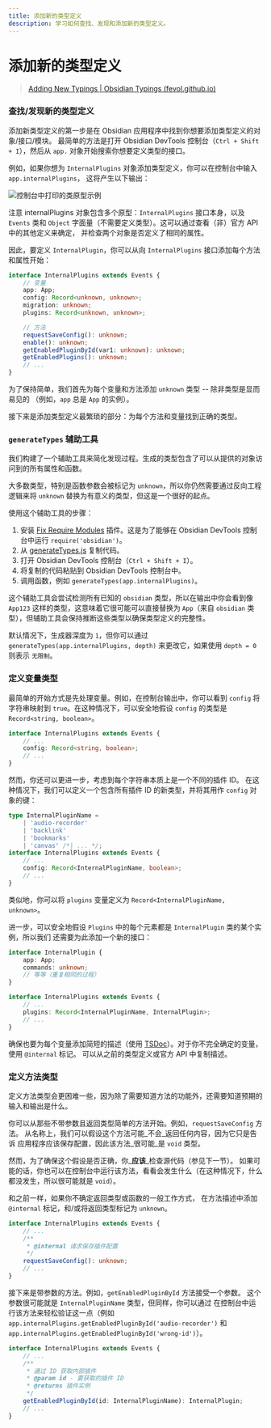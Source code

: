 ```yaml
---
title: 添加新的类型定义
description: 学习如何查找、发现和添加新的类型定义。
---
```


# 添加新的类型定义

> [Adding New Typings | Obsidian Typings (fevol.github.io)](https://fevol.github.io/obsidian-typings/guides/adding-new-typings/)

### 查找/发现新的类型定义

添加新类型定义的第一步是在 Obsidian 应用程序中找到你想要添加类型定义的对象/接口/模块。
最简单的方法是打开 Obsidian DevTools 控制台（`Ctrl + Shift + I`），然后从 `app.` 对象开始搜索你想要定义类型的接口。

例如，如果你想为 `InternalPlugins` 对象添加类型定义，你可以在控制台中输入 `app.internalPlugins`，
这将产生以下输出：

![控制台中打印的类原型示例](https://fevol.github.io/obsidian-typings/_astro/prototype-reference.B6SwVAg__Z191fpR.webp)

注意 internalPlugins 对象包含多个原型：`InternalPlugins` 接口本身，以及
`Events` 类和 `Object` 字面量（不需要定义类型）。这可以通过查看（非）官方 API 中的其他定义来确定，
并检查两个对象是否定义了相同的属性。

因此，要定义 `InternalPlugin`，你可以从向 `InternalPlugins` 接口添加每个方法和属性开始：

```ts
interface InternalPlugins extends Events {
    // 变量
    app: App;
    config: Record<unknown, unknown>;
    migration: unknown;
    plugins: Record<unknown, unknown>;

    // 方法
    requestSaveConfig(): unknown;
    enable(): unknown;
    getEnabledPluginById(var1: unknown): unknown;
    getEnabledPlugins(): unknown;
    // ...
}
```

为了保持简单，我们首先为每个变量和方法添加 `unknown` 类型 -- 除非类型是显而易见的
（例如，`app` 总是 `App` 的实例）。

接下来是添加类型定义最繁琐的部分：为每个方法和变量找到正确的类型。

### `generateTypes` 辅助工具

我们构建了一个辅助工具来简化发现过程。生成的类型包含了可以从提供的对象访问到的所有属性和函数。

大多数类型，特别是函数参数会被标记为 `unknown`，所以你仍然需要通过反向工程逻辑来将 `unknown` 替换为有意义的类型，但这是一个很好的起点。

使用这个辅助工具的步骤：

1. 安装 [Fix Require Modules](https://obsidian.md/plugins?id=fix-require-modules) 插件。这是为了能够在 Obsidian DevTools 控制台中运行 `require('obsidian')`。
2. 从 [generateTypes.js](https://github.com/Fevol/obsidian-typings/blob/main/tools/generateTypes.js) 复制代码。
3. 打开 Obsidian DevTools 控制台（`Ctrl + Shift + I`）。
4. 将复制的代码粘贴到 Obsidian DevTools 控制台中。
5. 调用函数，例如 `generateTypes(app.internalPlugins)`。

这个辅助工具会尝试检测所有已知的 `obsidian` 类型，所以在输出中你会看到像 `App123` 这样的类型，这意味着它很可能可以直接替换为 `App`（来自 `obsidian` 类型），但辅助工具会保持推断这些类型以确保类型定义的完整性。

默认情况下，生成器深度为 `1`，但你可以通过 `generateTypes(app.internalPlugins, depth)` 来更改它，如果使用 `depth = 0` 则表示 `无限制`。

### 定义变量类型

最简单的开始方式是先处理变量。例如，在控制台输出中，你可以看到 `config`
将字符串映射到 `true`。在这种情况下，可以安全地假设 `config` 的类型是 `Record<string, boolean>`。

```ts
interface InternalPlugins extends Events {
    // ...
    config: Record<string, boolean>;
    // ...
}
```

然而，你还可以更进一步，考虑到每个字符串本质上是一个不同的插件 ID。
在这种情况下，我们可以定义一个包含所有插件 ID 的新类型，并将其用作 `config` 对象的键：

```ts
type InternalPluginName =
    | 'audio-recorder'
    | 'backlink'
    | 'bookmarks'
    | 'canvas' /*| ... */;
interface InternalPlugins extends Events {
    // ...
    config: Record<InternalPluginName, boolean>;
    // ...
}
```

类似地，你可以将 `plugins` 变量定义为 `Record<InternalPluginName, unknown>`。

进一步，可以安全地假设 `Plugins` 中的每个元素都是 `InternalPlugin` 类的某个实例，所以我们
还需要为此添加一个新的接口：

```ts
interface InternalPlugin {
    app: App;
    commands: unknown;
    // 等等（重复相同的过程）
}

interface InternalPlugins extends Events {
    // ...
    plugins: Record<InternalPluginName, InternalPlugin>;
    // ...
}
```

确保也要为每个变量添加简短的描述（使用 [TSDoc](https://tsdoc.org/)）。对于你不完全确定的变量，使用 `@internal` 标记。
可以从之前的类型定义或官方 API 中复制描述。

### 定义方法类型

定义方法类型会更困难一些，因为除了需要知道方法的功能外，还需要知道预期的输入和输出是什么。

你可以从那些不带参数且返回类型简单的方法开始。例如，`requestSaveConfig` 方法。
从名称上，我们可以假设这个方法可能_不会_返回任何内容，因为它只是告诉
应用程序应该保存配置，因此该方法_很可能_是 `void` 类型。

然而，为了确保这个假设是否正确，你_**应该**_检查源代码（参见下一节）。
如果可能的话，你也可以在控制台中运行该方法，看看会发生什么（在这种情况下，什么都没发生，所以很可能就是 `void`）。

和之前一样，如果你不确定返回类型或函数的一般工作方式，
在方法描述中添加 `@internal` 标记，和/或将返回类型标记为 `unknown`。

```ts
interface InternalPlugins extends Events {
    // ...
    /**
     * @internal 请求保存插件配置
     */
    requestSaveConfig(): unknown;
    // ...
}
```

接下来是带参数的方法。例如，`getEnabledPluginById` 方法接受一个参数。
这个参数很可能就是 `InternalPluginName` 类型，但同样，你可以通过
在控制台中运行该方法来轻松验证这一点（例如 `app.internalPlugins.getEnabledPluginById('audio-recorder')` 和 `app.internalPlugins.getEnabledPluginById('wrong-id')`）。

```ts
interface InternalPlugins extends Events {
    // ...
    /**
     * 通过 ID 获取内部插件
     * @param id - 要获取的插件 ID
     * @returns 插件实例
     */
    getEnabledPluginById(id: InternalPluginName): InternalPlugin;
    // ...
}
```